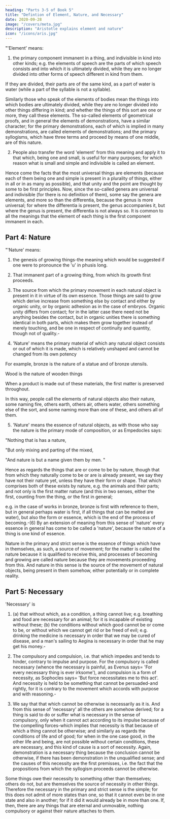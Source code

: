 ```yaml
---
heading: "Parts 3-5 of Book 5"
title: "Defintion of Element, Nature, and Necessary"
date: 2020-09-28
image: "/covers/meta.jpg"
description: "Aristotle explains element and nature"
icon: "/icons/aris.jpg"
---
```




"'Element' means:

1. the primary component immanent in a thing, and indivisible in kind into other kinds; e.g. the elements of speech are the parts of which speech consists and into which it is ultimately divided, while they are no longer divided into other forms of speech different in kind from them. 

If they are divided, their parts are of the same kind, as a part of water is water (while a part of the syllable is not a syllable). 

Similarly those who speak of the elements of bodies mean the things into which bodies are ultimately divided, while they are no longer divided into other things differing in kind; and whether the things of this sort are one or more, they call these elements. The so-called elements of geometrical proofs, and in general the elements of demonstrations, have a similar character; for the primary demonstrations, each of which is implied in many demonstrations, are called elements of demonstrations; and the primary syllogisms, which have three terms and proceed by means of one middle, are of this nature.

2. People also transfer the word 'element' from this meaning and apply it to that which, being one and small, is useful for many purposes; for which reason what is small and simple and indivisible is called an element. 

Hence come the facts that the most universal things are elements (because each of them being one and simple is present in a plurality of things, either in all or in as many as possible), and that unity and the point are thought by some to be first principles. Now, since the so-called genera are universal and indivisible (for there is no definition of them), some say the genera are elements, and more so than the differentia, because the genus is more universal; for where the differentia is present, the genus accompanies it, but where the genus is present, the differentia is not always so. It is common to all the meanings that the element of each thing is the first component immanent in each.


## Part 4: Nature

"'Nature' means:

1. the genesis of growing things-the meaning which would be suggested if one were to pronounce the 'u' in phusis long. 

2. That immanent part of a growing thing, from which its growth first proceeds. 

3. The source from which the primary movement in each natural object is present in it in virtue of its own essence. Those things are said to grow which derive increase from something else by contact and either by organic unity, or by organic adhesion as in the case of embryos. Organic unity differs from contact; for in the latter case there need not be anything besides the contact, but in organic unities there is something identical in both parts, which makes them grow together instead of merely touching, and be one in respect of continuity and quantity, though not of quality.-

4. 'Nature' means the primary material of which any natural object consists or out of which it is made, which is relatively unshaped and cannot be changed from its own potency

For example, bronze is the nature of a statue and of bronze utensils. 

Wood is the nature of wooden things

When a product is made out of these materials, the first matter is preserved throughout. 

In this way, people call the elements of natural objects also their nature, some naming fire, others earth, others air, others water, others something else of the sort, and some naming more than one of these, and others all of them.

5. 'Nature' means the essence of natural objects, as with those who say the nature is the primary mode of composition, or as Empedocles says:

"Nothing that is has a nature,

"But only mixing and parting of the mixed,

"And nature is but a name given them by men. "


Hence as regards the things that are or come to be by nature, though that from which they naturally come to be or are is already present, we say they have not their nature yet, unless they have their form or shape. That which comprises both of these exists by nature, e.g. the animals and their parts; and not only is the first matter nature (and this in two senses, either the first, counting from the thing, or the first in general; 

e.g. in the case of works in bronze, bronze is first with reference to them, but in general perhaps water is first, if all things that can be melted are water), but also the form or essence, which is the end of the process of becoming.-(6) By an extension of meaning from this sense of 'nature' every essence in general has come to be called a 'nature', because the nature of a thing is one kind of essence.

Nature in the primary and strict sense is the essence of things which have in themselves, as such, a source of movement; for the matter is called the nature because it is qualified to receive this, and processes of becoming and growing are called nature because they are movements proceeding from this. And nature in this sense is the source of the movement of natural objects, being present in them somehow, either potentially or in complete reality.



## Part 5: Necessary

'Necessary' is

1. (a) that without which, as a condition, a thing cannot live; e.g. breathing and food are necessary for an animal; for it is incapable of existing without these; (b) the conditions without which good cannot be or come to be, or without which we cannot get rid or be freed of evil; e.g. drinking the medicine is necessary in order that we may be cured of disease, and a man's sailing to Aegina is necessary in order that he may get his money.-

2. The compulsory and compulsion, i.e. that which impedes and tends to hinder, contrary to impulse and purpose. For the compulsory is called necessary (whence the necessary is painful, as Evenus says= 'For every necessary thing is ever irksome'), and compulsion is a form of necessity, as Sophocles says= 'But force necessitates me to this act'. And necessity is held to be something that cannot be persuaded-and rightly, for it is contrary to the movement which accords with purpose and with reasoning.-

3. We say that that which cannot be otherwise is necessarily as it is. And from this sense of 'necessary' all the others are somehow derived; for a thing is said to do or suffer what is necessary in the sense of compulsory, only when it cannot act according to its impulse because of the compelling forces-which implies that necessity is that because of which a thing cannot be otherwise; and similarly as regards the conditions of life and of good; for when in the one case good, in the other life and being, are not possible without certain conditions, these are necessary, and this kind of cause is a sort of necessity. Again, demonstration is a necessary thing because the conclusion cannot be otherwise, if there has been demonstration in the unqualified sense; and the causes of this necessity are the first premisses, i.e. the fact that the propositions from which the syllogism proceeds cannot be otherwise.

Some things owe their necessity to something other than themselves; others do not, but are themselves the source of necessity in other things. Therefore the necessary in the primary and strict sense is the simple; for this does not admit of more states than one, so that it cannot even be in one state and also in another; for if it did it would already be in more than one. If, then, there are any things that are eternal and unmovable, nothing compulsory or against their nature attaches to them.

